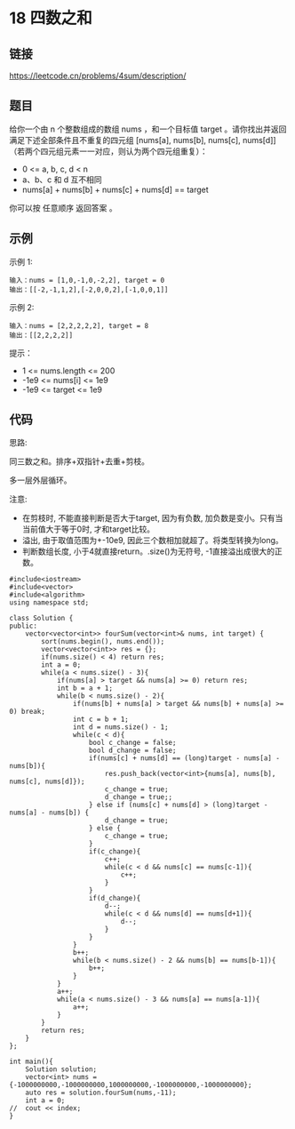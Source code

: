 # 18 四数之和
## 链接
https://leetcode.cn/problems/4sum/description/

## 题目 
给你一个由 n 个整数组成的数组 nums ，和一个目标值 target 。请你找出并返回满足下述全部条件且不重复的四元组 [nums[a], nums[b], nums[c], nums[d]] （若两个四元组元素一一对应，则认为两个四元组重复）：

- 0 <= a, b, c, d < n
- a、b、c 和 d 互不相同
- nums[a] + nums[b] + nums[c] + nums[d] == target

你可以按 任意顺序 返回答案 。

## 示例
示例 1:
```
输入：nums = [1,0,-1,0,-2,2], target = 0
输出：[[-2,-1,1,2],[-2,0,0,2],[-1,0,0,1]]
```
示例 2:
```
输入：nums = [2,2,2,2,2], target = 8
输出：[[2,2,2,2]]
```

提示：

- 1 <= nums.length <= 200
- -1e9 <= nums[i] <= 1e9
- -1e9 <= target <= 1e9 

## 代码
思路:

同三数之和。排序+双指针+去重+剪枝。

多一层外层循环。

注意:

- 在剪枝时, 不能直接判断是否大于target, 因为有负数, 加负数是变小。只有当当前值大于等于0时, 才和target比较。
- 溢出, 由于取值范围为+-10e9, 因此三个数相加就超了。将类型转换为long。
- 判断数组长度, 小于4就直接return。.size()为无符号, -1直接溢出成很大的正数。

```
#include<iostream>
#include<vector>
#include<algorithm>
using namespace std;

class Solution {
public:
    vector<vector<int>> fourSum(vector<int>& nums, int target) {
		sort(nums.begin(), nums.end());
		vector<vector<int>> res = {};
		if(nums.size() < 4) return res;
		int a = 0;
		while(a < nums.size() - 3){
			if(nums[a] > target && nums[a] >= 0) return res;
			int b = a + 1;
			while(b < nums.size() - 2){
				if(nums[b] + nums[a] > target && nums[b] + nums[a] >= 0) break;
				int c = b + 1;
				int d = nums.size() - 1;
				while(c < d){
					bool c_change = false;
					bool d_change = false;
					if(nums[c] + nums[d] == (long)target - nums[a] - nums[b]){
						res.push_back(vector<int>{nums[a], nums[b], nums[c], nums[d]});
						c_change = true;
						d_change = true;;
					} else if (nums[c] + nums[d] > (long)target - nums[a] - nums[b]) {
						d_change = true;
					} else {
						c_change = true;
					}
					if(c_change){
						c++;
						while(c < d && nums[c] == nums[c-1]){
							c++;
						}
					}
					if(d_change){
						d--;
						while(c < d && nums[d] == nums[d+1]){
							d--;
						}
					}
				}
				b++;
				while(b < nums.size() - 2 && nums[b] == nums[b-1]){
					b++;
				}
			}
			a++;
			while(a < nums.size() - 3 && nums[a] == nums[a-1]){
				a++;
			}
		}
		return res;
    }
};

int main(){
	Solution solution;
	vector<int> nums = {-1000000000,-1000000000,1000000000,-1000000000,-1000000000};
	auto res = solution.fourSum(nums,-11);
	int a = 0;
//	cout << index;
}
```